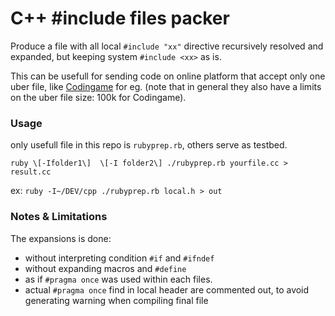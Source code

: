 # C++ #include files packer

Produce a file with all local ```#include "xx"``` directive recursively resolved and expanded, but keeping system ```#include <xx>``` as is.

This can be usefull for sending code on online platform that accept only one uber file, like [Codingame](https://www.codingame.com) for eg. (note that in general they also have a limits on the uber file size: 100k for Codingame).

### Usage
only usefull file in this repo is ```rubyprep.rb```, others serve as testbed.

```ruby \[-Ifolder1\]  \[-I folder2\] ./rubyprep.rb yourfile.cc > result.cc```

ex: 
```ruby -I~/DEV/cpp ./rubyprep.rb local.h > out```

### Notes & Limitations

The expansions is done:
- without interpreting condition ```#if``` and ```#ifndef```
- without expanding macros and ```#define```
- as if ```#pragma once``` was used within each files.
- actual  ```#pragma once``` find in local header are commented out, to avoid generating warning when compiling final file

